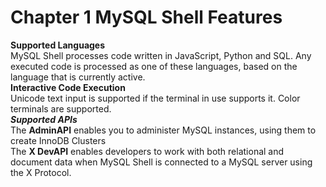 # Chapter 1 MySQL Shell Features
**Supported Languages** <br>
MySQL Shell processes code written in JavaScript, Python and SQL. Any executed code is processed as one of these languages, based on the language that is currently active. <br>
**Interactive Code Execution** <br>
Unicode text input is supported if the terminal in use supports it. Color terminals are supported. <br>
***Supported APIs*** <br>
The **AdminAPI** enables you to administer MySQL instances, using them to create InnoDB Clusters <br>
The **X DevAPI** enables developers to work with both relational and document data when MySQL Shell is connected to a MySQL server using the X Protocol.
